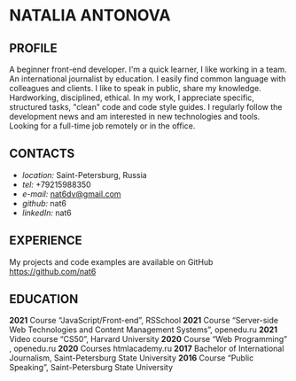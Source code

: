 # **NATALIA ANTONOVA**

## PROFILE

A beginner front-end developer. I'm a quick learner, I like working in a team. An international journalist by education. I easily find common language with colleagues and clients. I like to speak in public, share my knowledge. Hardworking, disciplined, ethical. In my work, I appreciate specific, structured tasks, "clean" code and code style guides. I regularly follow the development news and am interested in new technologies and tools. Looking for a full-time job remotely or in the office.

## CONTACTS

- _location:_ Saint-Petersburg, Russia
- _tel:_ +79215988350
- _e-mail:_ nat6dv@gmail.com
- _github:_ nat6
- _linkedIn:_ nat6

## EXPERIENCE

My projects and code examples are available on GitHub https://github.com/nat6

## EDUCATION

**2021** Course “JavaScript/Front-end”, RSSchool
**2021** Course “Server-side Web Technologies and Content Management Systems”, openedu.ru
**2021** Video course “CS50”, Harvard University
**2020** Course “Web Programming” , openedu.ru
**2020** Courses htmlacademy.ru
**2017** Bachelor of International Journalism, Saint-Petersburg State University
**2016** Course “Public Speaking”, Saint-Petersburg State University
